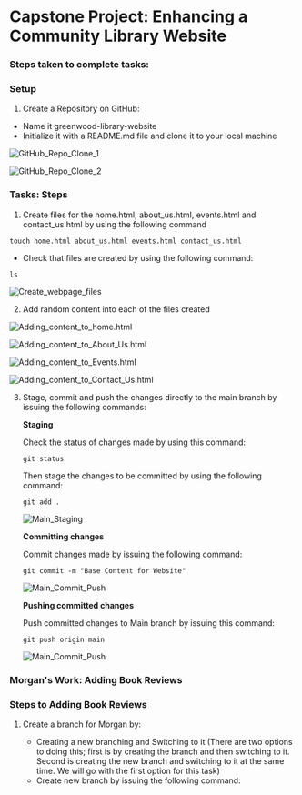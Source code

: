 # Capstone Project: Enhancing a Community Library Website

### Steps taken to complete tasks:

### Setup

1. Create a Repository on GitHub:
+ Name it greenwood-library-website
+ Initialize it with a README.md file and clone it to your local machine

![GitHub_Repo_Clone_1](/Capstone_Project_Git/Images/GitHub_Repo_Clone_1.png)

![GitHub_Repo_Clone_2](/Capstone_Project_Git/Images/GitHub_Repo_Clone_2.png)



### Tasks: Steps

1. Create files for the home.html, about_us.html, events.html and contact_us.html by using the following command

```
touch home.html about_us.html events.html contact_us.html
```
+ Check that files are created by using the following command:
```
ls
```

![Create_webpage_files](/Capstone_Project_Git/Images/Create_webpage_files.png)

2. Add random content into each of the files created

![Adding_content_to_home.html](/Capstone_Project_Git/Images/Adding_content_to_home.html.png)

![Adding_content_to_About_Us.html](/Capstone_Project_Git/Images/Adding_content_to_About_Us.html.png)

![Adding_content_to_Events.html](/Capstone_Project_Git/Images/Adding_content_to_Events.html.png)

![Adding_content_to_Contact_Us.html](/Capstone_Project_Git/Images/Adding_content_to_Contact_Us.html.png)

3. Stage, commit and push the changes directly to the main branch by issuing the following commands:

   **Staging**

   Check the status of changes made by using this command:
   ```
   git status
   ```
   Then stage the changes to be committed by using the following command:
   ```
   git add .
   ```
   ![Main_Staging](/Capstone_Project_Git/Images/Main_Staging.png)

   **Committing changes**

   Commit changes made by issuing the following command:
   ```
   git commit -m "Base Content for Website"
   ```
   ![Main_Commit_Push](/Capstone_Project_Git/Images/Main_Commit_Push.png)

   **Pushing committed changes**

   Push committed changes to Main branch by issuing this command:
   ```
   git push origin main
   ```
   ![Main_Commit_Push](/Capstone_Project_Git/Images/Main_Commit_Push.png)

   
### Morgan's Work: Adding Book Reviews

### Steps to Adding Book Reviews

1. Create a branch for Morgan by:

   + Creating a new branching and Switching to it (There are two options to doing this; first is by creating the branch and then switching to it. Second is creating the new branch and switching to it at the same time. We will go with the first option for this task)
   + Create new branch by issuing the following command:
     ```
     
